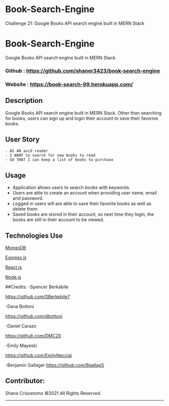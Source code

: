 # Book-Search-Engine

Challenge 21: Google Books API search engine built in MERN Stack

# Book-Search-Engine

Google Books API search engine built in MERN Stack.

### Github : https://github.com/shaner3423/book-search-engine
### Website : https://book-search-99.herokuapp.com/


## Description
Google Books API search engine built in MERN Stack. Other than searching for books, users can sign up and login their account to save their favorive books.


## User Story
```
- AS AN avid reader
- I WANT to search for new books to read
- SO THAT I can keep a list of books to purchase
```

## Usage
- Application allows users to search books with keywords.
- Users are able to create an account when providing user name, email and password.
- Logged in users will are able to save their favorite books as well as delete them.
- Saved books are stored in their account, so next time they login, the books are still in their account to be viewed. 


## Technologies Use
<p><a href="https://www.mongodb.com/">MongoDB</a></p>
<p><a href="https://www.npmjs.com/package/express">Express.js</a></p>
<p><a href="https://reactjs.org/">React.js</a></p>
<p><a href="https://nodejs.org/">Node.js</a></p>

##Credits:
-Spencer Berkabile

https://github.com/SBerkebile7


-Dana Bottoni

https://github.com/dbottoni

-Daniel Carazo 

https://github.com/DMC20

-Emily Mayeski

https://github.com/EmilyNecciai

-Benjamin Gallager
https://github.com/Bgallag5

## Contributor:
Shane Crisostomo ©2021 All Rights Reserved.
- - -
